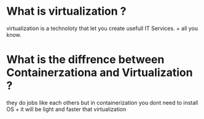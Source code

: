 # What is virtualization ?
virtualization is a technoloty that let you create usefull IT Services. + all you know.

# What is the diffrence between Containerzationa and Virtualization ?
they do jobs like each others but in containerization you dont need to install OS + it will be light and faster that virtualization
